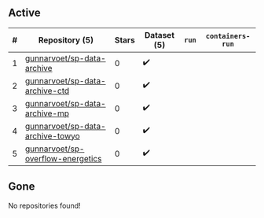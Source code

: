 ## Active
| # | Repository (5) | Stars | Dataset (5) | `run` | `containers-run` |
| --- | --- | --- | --- | --- | --- |
| 1 | [gunnarvoet/sp-data-archive](https://github.com/gunnarvoet/sp-data-archive) | 0 | :heavy_check_mark: |  |  |
| 2 | [gunnarvoet/sp-data-archive-ctd](https://github.com/gunnarvoet/sp-data-archive-ctd) | 0 | :heavy_check_mark: |  |  |
| 3 | [gunnarvoet/sp-data-archive-mp](https://github.com/gunnarvoet/sp-data-archive-mp) | 0 | :heavy_check_mark: |  |  |
| 4 | [gunnarvoet/sp-data-archive-towyo](https://github.com/gunnarvoet/sp-data-archive-towyo) | 0 | :heavy_check_mark: |  |  |
| 5 | [gunnarvoet/sp-overflow-energetics](https://github.com/gunnarvoet/sp-overflow-energetics) | 0 | :heavy_check_mark: |  |  |

## Gone
No repositories found!
